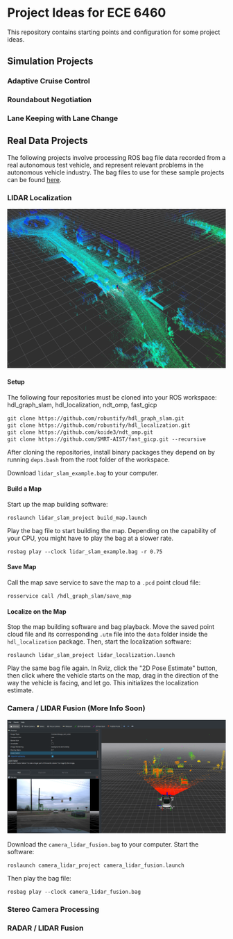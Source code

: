 # Project Ideas for ECE 6460

This repository contains starting points and configuration for some project ideas.

## Simulation Projects

### Adaptive Cruise Control

### Roundabout Negotiation

### Lane Keeping with Lane Change

## Real Data Projects

The following projects involve processing ROS bag file data recorded from a real autonomous test vehicle, and represent relevant problems in the autonomous vehicle industry. The bag files to use for these sample projects can be found [here](https://www.secs.oakland.edu/~mtradovn/ece_6460/sample_bags/).

### LIDAR Localization
![LIDAR Mapping](img/lidar_map.png)

#### Setup
The following four repositories must be cloned into your ROS workspace: hdl_graph_slam, hdl_localization, ndt_omp, fast_gicp
```
git clone https://github.com/robustify/hdl_graph_slam.git
git clone https://github.com/robustify/hdl_localization.git
git clone https://github.com/koide3/ndt_omp.git
git clone https://github.com/SMRT-AIST/fast_gicp.git --recursive
```
After cloning the repositories, install binary packages they depend on by running `deps.bash` from the root folder of the workspace.

Download `lidar_slam_example.bag` to your computer.

#### Build a Map
Start up the map building software:
```
roslaunch lidar_slam_project build_map.launch
```
Play the bag file to start building the map. Depending on the capability of your CPU, you might have to play the bag at a slower rate. 
```
rosbag play --clock lidar_slam_example.bag -r 0.75
```

#### Save Map
Call the map save service to save the map to a `.pcd` point cloud file:
```
rosservice call /hdl_graph_slam/save_map
```

#### Localize on the Map
Stop the map building software and bag playback. Move the saved point cloud file and its corresponding `.utm` file into the `data` folder inside the `hdl_localization` package. Then, start the localization software:
```
roslaunch lidar_slam_project lidar_localization.launch
```
Play the same bag file again. In Rviz, click the "2D Pose Estimate" button, then click where the vehicle starts on the map, drag in the direction of the way the vehicle is facing, and let go. This initializes the localization estimate.
### Camera / LIDAR Fusion (More Info Soon)
![Camera / LIDAR Fusion](img/camera_lidar_fusion.png)

Download the `camera_lidar_fusion.bag` to your computer. Start the software:
```
roslaunch camera_lidar_project camera_lidar_fusion.launch
```
Then play the bag file:
```
rosbag play --clock camera_lidar_fusion.bag
```

### Stereo Camera Processing

### RADAR / LIDAR Fusion

 